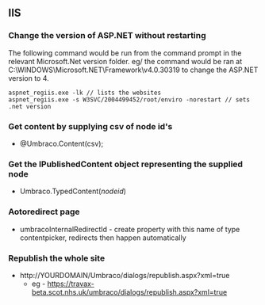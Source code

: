## IIS
	
### Change the version of ASP.NET without restarting

The following command would be run from the command prompt in the relevant Microsoft.Net version folder. eg/ the command would be ran at C:\WINDOWS\Microsoft.NET\Framework\v4.0.30319 to change the ASP.NET version to 4.

	aspnet_regiis.exe -lk // lists the websites
	aspnet_regiis.exe -s W3SVC/2004499452/root/enviro -norestart // sets .net version
	
### Get content by supplying csv of node id's
* @Umbraco.Content(csv);

### Get the IPublishedContent object representing the supplied node
* Umbraco.TypedContent(*nodeid*)

### Aotoredirect page
* umbracoInternalRedirectId - create property with this name of type contentpicker, redirects then happen automatically

### Republish the whole site
* http://YOURDOMAIN/Umbraco/dialogs/republish.aspx?xml=true
	* eg - https://travax-beta.scot.nhs.uk/umbraco/dialogs/republish.aspx?xml=true